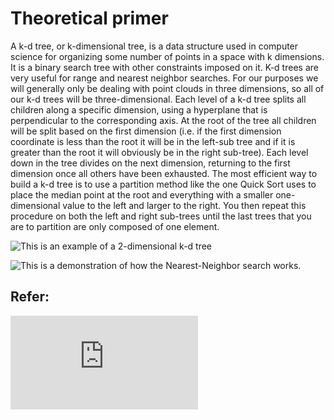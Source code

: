 # Theoretical primer
A k-d tree, or k-dimensional tree, is a data structure used in computer science for organizing some number of points in a space with k dimensions. It is a binary search tree with other constraints imposed on it. K-d trees are very useful for range and nearest neighbor searches. For our purposes we will generally only be dealing with point clouds in three dimensions, so all of our k-d trees will be three-dimensional. Each level of a k-d tree splits all children along a specific dimension, using a hyperplane that is perpendicular to the corresponding axis. At the root of the tree all children will be split based on the first dimension (i.e. if the first dimension coordinate is less than the root it will be in the left-sub tree and if it is greater than the root it will obviously be in the right sub-tree). Each level down in the tree divides on the next dimension, returning to the first dimension once all others have been exhausted. The most efficient way to build a k-d tree is to use a partition method like the one Quick Sort uses to place the median point at the root and everything with a smaller one-dimensional value to the left and larger to the right. You then repeat this procedure on both the left and right sub-trees until the last trees that you are to partition are only composed of one element.

![This is an example of a 2-dimensional k-d tree](https://github.com/lacie-life/dip-learning/blob/master/PCL/examples/KdTree/images/2d_kdtree.png?raw=true)

![This is a demonstration of how the Nearest-Neighbor search works.](https://github.com/lacie-life/dip-learning/master/PCL/examples/KdTree/images/nn_kdtree.gif?raw=true)

## Refer:
![bla bla](https://pcl.readthedocs.io/projects/tutorials/en/latest/kdtree_search.html#kdtree-search)